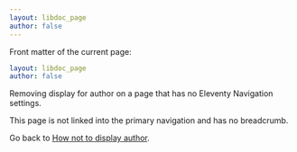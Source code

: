 ```yaml
---
layout: libdoc_page
author: false
---
```


Front matter of the current page:

```yaml
layout: libdoc_page
author: false
```

Removing display for author on a page that has no Eleventy Navigation settings.

This page is not linked into the primary navigation and has no breadcrumb.

Go back to [How not to display author](/content/front-matter/front-matter-remove-author.md).
